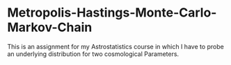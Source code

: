 # Metropolis-Hastings-Monte-Carlo-Markov-Chain
This is an assignment for my Astrostatistics course in which I have to probe an underlying distribution for two cosmological Parameters.
